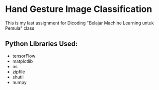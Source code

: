 # Hand Gesture Image Classification
This is my last assignment for Dicoding "Belajar Machine Learning untuk Pemula" class

## Python Libraries Used:
- tensorFlow
- matplotlib
- os
- zipfile
- shutil
- numpy
